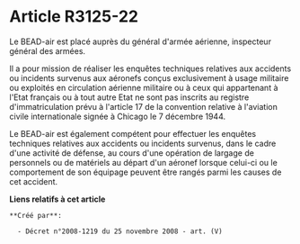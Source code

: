 # Article R3125-22

Le BEAD-air est placé auprès du général d'armée aérienne, inspecteur général des armées.

Il a pour mission de réaliser les enquêtes techniques relatives aux accidents ou incidents survenus aux aéronefs conçus
exclusivement à usage militaire ou exploités en circulation aérienne militaire ou à ceux qui appartenant à l'Etat français ou
à tout autre Etat ne sont pas inscrits au registre d'immatriculation prévu à l'article 17 de la convention relative à
l'aviation civile internationale signée à Chicago le 7 décembre 1944.

Le BEAD-air est également compétent pour effectuer les enquêtes techniques relatives aux accidents ou incidents survenus,
dans le cadre d'une activité de défense, au cours d'une opération de largage de personnels ou de matériels au départ d'un
aéronef lorsque celui-ci ou le comportement de son équipage peuvent être rangés parmi les causes de cet accident.

**Liens relatifs à cet article**

	**Créé par**:

	  - Décret n°2008-1219 du 25 novembre 2008 - art. (V)
